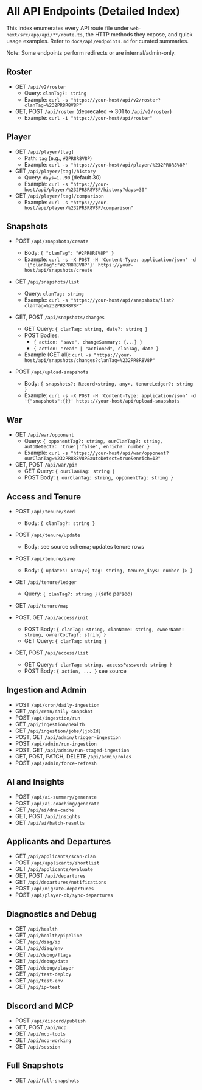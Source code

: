 # All API Endpoints (Detailed Index)

This index enumerates every API route file under `web-next/src/app/api/**/route.ts`, the HTTP methods they expose, and quick usage examples. Refer to `docs/api/endpoints.md` for curated summaries.

Note: Some endpoints perform redirects or are internal/admin-only.

## Roster
- GET `/api/v2/roster`
  - Query: `clanTag?: string`
  - Example: `curl -s "https://your-host/api/v2/roster?clanTag=%232PR8R8V8P"`
- GET, POST `/api/roster` (deprecated → 301 to `/api/v2/roster`)
  - Example: `curl -i "https://your-host/api/roster"`

## Player
- GET `/api/player/[tag]`
  - Path: `tag` (e.g., `#2PR8R8V8P`)
  - Example: `curl -s "https://your-host/api/player/%232PR8R8V8P"`
- GET `/api/player/[tag]/history`
  - Query: `days=1..90` (default 30)
  - Example: `curl -s "https://your-host/api/player/%232PR8R8V8P/history?days=30"`
- GET `/api/player/[tag]/comparison`
  - Example: `curl -s "https://your-host/api/player/%232PR8R8V8P/comparison"`

## Snapshots
- POST `/api/snapshots/create`
  - Body: `{ "clanTag": "#2PR8R8V8P" }`
  - Example: `curl -s -X POST -H 'Content-Type: application/json' -d '{"clanTag":"#2PR8R8V8P"}' https://your-host/api/snapshots/create`
- GET `/api/snapshots/list`
  - Query: `clanTag: string`
  - Example: `curl -s "https://your-host/api/snapshots/list?clanTag=%232PR8R8V8P"`
- GET, POST `/api/snapshots/changes`
  - GET Query: `{ clanTag: string, date?: string }`
  - POST Bodies:
    - `{ action: "save", changeSummary: {...} }`
    - `{ action: "read" | "actioned", clanTag, date }`
  - Example (GET all): `curl -s "https://your-host/api/snapshots/changes?clanTag=%232PR8R8V8P"`

- POST `/api/upload-snapshots`
  - Body: `{ snapshots?: Record<string, any>, tenureLedger?: string }`
  - Example: `curl -s -X POST -H 'Content-Type: application/json' -d '{"snapshots":{}}' https://your-host/api/upload-snapshots`

## War
- GET `/api/war/opponent`
  - Query: `{ opponentTag?: string, ourClanTag?: string, autoDetect?: 'true'|'false', enrich?: number }`
  - Example: `curl -s "https://your-host/api/war/opponent?ourClanTag=%232PR8R8V8P&autoDetect=true&enrich=12"`
- GET, POST `/api/war/pin`
  - GET Query: `{ ourClanTag: string }`
  - POST Body: `{ ourClanTag: string, opponentTag: string }`

## Access and Tenure
- POST `/api/tenure/seed`
  - Body: `{ clanTag?: string }`
- POST `/api/tenure/update`
  - Body: see source schema; updates tenure rows
- POST `/api/tenure/save`
  - Body: `{ updates: Array<{ tag: string, tenure_days: number }> }`
- GET `/api/tenure/ledger`
  - Query: `{ clanTag?: string }` (safe parsed)
- GET `/api/tenure/map`

- POST, GET `/api/access/init`
  - POST Body: `{ clanTag: string, clanName: string, ownerName: string, ownerCocTag?: string }`
  - GET Query: `{ clanTag: string }`
- GET, POST `/api/access/list`
  - GET Query: `{ clanTag: string, accessPassword: string }`
  - POST Body: `{ action, ... }` see source

## Ingestion and Admin
- POST `/api/cron/daily-ingestion`
- GET `/api/cron/daily-snapshot`
- POST `/api/ingestion/run`
- GET `/api/ingestion/health`
- GET `/api/ingestion/jobs/[jobId]`
- POST, GET `/api/admin/trigger-ingestion`
- POST `/api/admin/run-ingestion`
- POST, GET `/api/admin/run-staged-ingestion`
- GET, POST, PATCH, DELETE `/api/admin/roles`
- POST `/api/admin/force-refresh`

## AI and Insights
- POST `/api/ai-summary/generate`
- POST `/api/ai-coaching/generate`
- GET `/api/ai/dna-cache`
- GET, POST `/api/insights`
- GET `/api/ai/batch-results`

## Applicants and Departures
- GET `/api/applicants/scan-clan`
- POST `/api/applicants/shortlist`
- GET `/api/applicants/evaluate`
- GET, POST `/api/departures`
- GET `/api/departures/notifications`
- POST `/api/migrate-departures`
- POST `/api/player-db/sync-departures`

## Diagnostics and Debug
- GET `/api/health`
- GET `/api/health/pipeline`
- GET `/api/diag/ip`
- GET `/api/diag/env`
- GET `/api/debug/flags`
- GET `/api/debug/data`
- GET `/api/debug/player`
- GET `/api/test-deploy`
- GET `/api/test-env`
- GET `/api/ip-test`

## Discord and MCP
- POST `/api/discord/publish`
- GET, POST `/api/mcp`
- GET `/api/mcp-tools`
- GET `/api/mcp-working`
- GET `/api/session`

## Full Snapshots
- GET `/api/full-snapshots`
